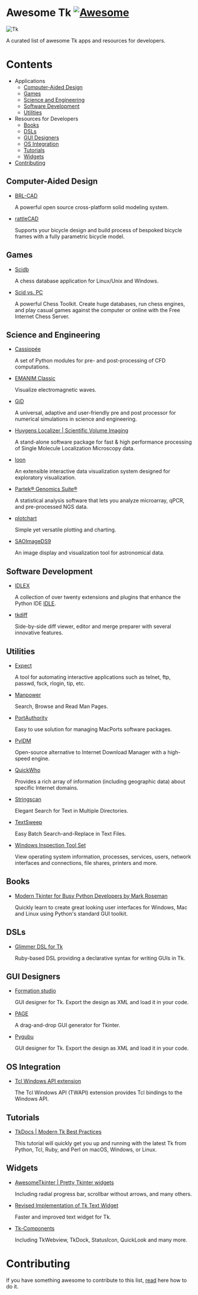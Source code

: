 # Awesome Tk [![Awesome](https://awesome.re/badge.svg)](https://awesome.re)

![Tk](tk.png)

A curated list of awesome Tk apps and resources for developers.

# Contents

* Applications
  - [Computer-Aided Design](#computer-aided-design)
  - [Games](#games)
  - [Science and Engineering](#science-and-engineering)
  - [Software Development](#software-development)
  - [Utilities](#utilities)
* Resources for Developers
  - [Books](#books)
  - [DSLs](#dsls)
  - [GUI Designers](#gui-designers)
  - [OS Integration](#os-integration)
  - [Tutorials](#tutorials)
  - [Widgets](#widgets)
* [Contributing](#contributing)

## Computer-Aided Design

- [BRL-CAD](https://brlcad.org/)

  A powerful open source cross-platform solid modeling system.

- [rattleCAD](www.rattlecad.com/)

  Supports your bicycle design and build process of bespoked bicycle frames with a fully parametric bicycle model.  

## Games

- [Scidb](http://scidb.sourceforge.net/)

  A chess database application for Linux/Unix and Windows.

- [Scid vs. PC](http://scidvspc.sourceforge.net/)

  A powerful Chess Toolkit. Create huge databases, run chess engines, and play casual games against the computer or online with the Free Internet Chess Server.

## Science and Engineering

- [Cassiopée](http://elsa.onera.fr/Cassiopee/)

  A set of Python modules for pre- and post-processing of CFD computations.

- [EMANIM Classic](https://emanimclassic.szialab.org/)

  Visualize electromagnetic waves.

- [GiD](https://www.gidhome.com/)

  A universal, adaptive and user-friendly pre and post processor for numerical simulations in science and engineering.

- [Huygens Localizer | Scientific Volume Imaging](https://svi.nl/Huygens-Localizer)

  A stand-alone software package for fast & high performance processing of Single Molecule Localization Microscopy data.

- [loon](https://great-northern-diver.github.io/loon)

  An extensible interactive data visualization system designed for exploratory visualization.

- [Partek® Genomics Suite®](https://www.partek.com/partek-genomics-suite/)

  A statistical analysis software that lets you analyze microarray, qPCR, and pre-processed NGS data.

- [plotchart](https://wiki.tcl-lang.org/page/plotchart)

  Simple yet versatile plotting and charting.

- [SAOImageDS9](https://sites.google.com/cfa.harvard.edu/saoimageds9/home)

  An image display and visualization tool for astronomical data.

## Software Development

- [IDLEX](idlex.sourceforge.net/)

   A collection of over twenty extensions and plugins that enhance the Python IDE [IDLE](https://docs.python.org/3/library/idle.html).

- [tkdiff](https://sourceforge.net/projects/tkdiff/)

  Side-by-side diff viewer, editor and merge preparer with several innovative features.

## Utilities

- [Expect](https://core.tcl-lang.org/expect)

  A tool for automating interactive applications such as telnet, ftp, passwd, fsck, rlogin, tip, etc.

- [Manpower](https://www.codebykevin.com/manpower.html)

  Search, Browse and Read Man Pages.

- [PortAuthority](https://www.codebykevin.com/portauthority.html)

  Easy to use solution for managing MacPorts software packages.

- [PyIDM](https://github.com/pyIDM/PyIDM)
  
  Open-source alternative to Internet Download Manager with a high-speed engine.

- [QuickWho](https://www.codebykevin.com/quickwho.html)

  Provides a rich array of information (including geographic data) about specific Internet domains.
  
- [Stringscan](https://www.codebykevin.com/stringscan.html)

  Elegant Search for Text in Multiple Directories.

- [TextSweep](https://www.codebykevin.com/textsweep.html)

  Easy Batch Search-and-Replace in Text Files.

- [Windows Inspection Tool Set](https://wits.magicsplat.com/)

  View operating system information, processes, services, users, network interfaces and connections, file shares, printers and more.

## Books

- [Modern Tkinter for Busy Python Developers by Mark Roseman](https://tkdocs.com/book.html)

  Quickly learn to create great looking user interfaces for Windows, Mac and Linux using Python's standard GUI toolkit.

## DSLs

- [Glimmer DSL for Tk](https://github.com/AndyObtiva/glimmer-dsl-tk)

  Ruby-based DSL providing a declarative syntax for writing GUIs in Tk.

## GUI Designers

- [Formation studio](https://github.com/ObaraEmmanuel/Formation)

  GUI designer for Tk. Export the design as XML and load it in your code.

- [PAGE](https://sourceforge.net/projects/page/)

  A drag-and-drop GUI generator for Tkinter.
  
- [Pygubu](https://github.com/alejandroautalan/pygubu-designer)

  GUI designer for Tk. Export the design as XML and load it in your code.

## OS Integration

- [Tcl Windows API extension](https://twapi.magicsplat.com/)

  The Tcl Windows API (TWAPI) extension provides Tcl bindings to the Windows API.

## Tutorials

- [TkDocs | Modern Tk Best Practices](https://tkdocs.com/)

  This tutorial will quickly get you up and running with the latest Tk from Python, Tcl, Ruby, and Perl on macOS, Windows, or Linux.

## Widgets

- [AwesomeTkinter | Pretty Tkinter widgets](https://github.com/Aboghazala/AwesomeTkinter)

  Including radial progress bar, scrollbar without arrows, and many others.

- [Revised Implementation of Tk Text Widget](http://scidb.sourceforge.net/tk/revised-text-widget.html)

  Faster and improved text widget for Tk.

- [Tk-Components](https://www.codebykevin.com/fossil.cgi/tk-components/dir?ci=tip)

  Including TkWebview, TkDock, StatusIcon, QuickLook and many more.

# Contributing

If you have something awesome to contribute to this list, [read](contributing.md) here how to do it.
